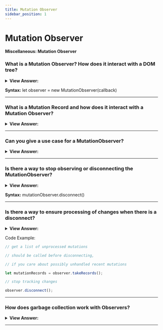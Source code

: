 ```yaml
---
title: Mutation Observer
sidebar_position: 1
---
```


# Mutation Observer

**Miscellaneous: Mutation Observer**

<head>
  <title>Mutation Observer - JavaScript Interview Questions & Answers</title>
  <meta charSet="utf-8" />
</head>

### What is a Mutation Observer? How does it interact with a DOM tree?

<details>
  <summary><strong>View Answer:</strong></summary>
  <div>
  <div><strong>Interview Response:</strong> MutationObserver is a built-in object that observes a DOM element and fires a callback when it detects a change. It is designed as a replacement for the older Mutation Events feature, which was part of the DOM3 Events specification.
    </div>
  </div>
</details>

**Syntax:** let observer = new MutationObserver(callback)

---

### What is a Mutation Record and how does it interact with a Mutation Observer?

<details>
  <summary><strong>View Answer:</strong></summary>
  <div>
  <div><strong>Interview Response:</strong> A MutationRecord represents an individual DOM mutation. It is the object that is passed to MutationObserver's callback.
    </div>
  </div>
</details>

---

### Can you give a use case for a MutationObserver?

<details>
  <summary><strong>View Answer:</strong></summary>
  <div>
  <div><strong>Interview Response:</strong> A good use case is when you need to add a third-party script that contains useful functionality, but also does something unwanted, like injecting unwanted HTML elements. Naturally, the third-party script provides no mechanisms to remove it. Using MutationObserver, we can detect when the unwanted element appears in our DOM and remove it.
    </div>
  </div>
</details>

---

### Is there a way to stop observing or disconnecting the MutationObserver?

<details>
  <summary><strong>View Answer:</strong></summary>
  <div>
  <div><strong>Interview Response:</strong> Yes, you can stop or disconnect the observer by calling the disconnect() method. It tells the observer to stop watching for mutations. The observer can be reused by calling its observe() method again.
    </div>
  </div>
</details>

**Syntax:** mutationObserver.disconnect()

---

### Is there a way to ensure processing of changes when there is a disconnect?

<details>
  <summary><strong>View Answer:</strong></summary>
  <div>
  <div><strong>Interview Response:</strong> When we stop the observing, it might be possible that some changes were not yet processed by the observer. In such cases, we use observer.takeRecords() – gets a list of unprocessed mutation records – those that happened, but the callback has not handled them.
    </div>
  </div>
</details>

Code Example:

```js
// get a list of unprocessed mutations

// should be called before disconnecting,

// if you care about possibly unhandled recent mutations

let mutationRecords = observer.takeRecords();

// stop tracking changes

observer.disconnect();
```

---

### How does garbage collection work with Observers?

<details>
  <summary><strong>View Answer:</strong></summary>
  <div>
  <div><strong>Interview Response:</strong> Observers use weak references to nodes internally. That is, if a node is removed from the DOM, and becomes unreachable, then it can be garbage collected. The mere fact that a DOM node is observed does not prevent the garbage collection.
    </div>
  </div>
</details>

---
